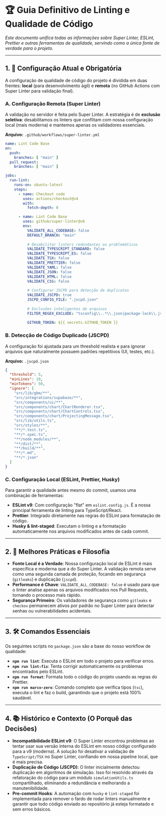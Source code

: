 # 🏆 Guia Definitivo de Linting e Qualidade de Código

*Este documento unifica todas as informações sobre Super Linter, ESLint, Prettier e outras ferramentas de qualidade, servindo como a única fonte de verdade para o projeto.*

---

## 1. 🚀 Configuração Atual e Obrigatória

A configuração de qualidade de código do projeto é dividida em duas frentes: **local** (para desenvolvimento ágil) e **remota** (no GitHub Actions com Super Linter para validação final).

### A. Configuração Remota (Super Linter)

A validação no servidor é feita pelo Super Linter. A estratégia é de **exclusão seletiva**: desabilitamos os linters que conflitam com nossa configuração local (mais moderna) e mantemos apenas os validadores essenciais.

**Arquivo:** `.github/workflows/super-linter.yml`
```yaml
name: Lint Code Base
on:
  push:
    branches: [ "main" ]
  pull_request:
    branches: [ "main" ]

jobs:
  run-lint:
    runs-on: ubuntu-latest
    steps:
      - name: Checkout code
        uses: actions/checkout@v4
        with:
          fetch-depth: 0

      - name: Lint Code Base
        uses: github/super-linter@v6
        env:
          VALIDATE_ALL_CODEBASE: false
          DEFAULT_BRANCH: "main"
          
          # Desabilitar linters redundantes ou problemáticos
          VALIDATE_TYPESCRIPT_STANDARD: false
          VALIDATE_TYPESCRIPT_ES: false
          VALIDATE_TSX: false
          VALIDATE_PRETTIER: false
          VALIDATE_YAML: false
          VALIDATE_JSON: false
          VALIDATE_HTML: false
          VALIDATE_CSS: false
          
          # Configurar JSCPD para detecção de duplicatas
          VALIDATE_JSCPD: true
          JSCPD_CONFIG_FILE: ".jscpd.json"
          
          # Exclusões inteligentes de arquivos
          FILTER_REGEX_EXCLUDE: "tsconfig\\..*\\.json|package-lock\\.json|bun\\.lockb|\\.vscode/|\\.git/|node_modules/|dist/|build/|.*\\.md$"
          
          GITHUB_TOKEN: ${{ secrets.GITHUB_TOKEN }}
```

### B. Detecção de Código Duplicado (JSCPD)

A configuração foi ajustada para um threshold realista e para ignorar arquivos que naturalmente possuem padrões repetitivos (UI, testes, etc.).

**Arquivo:** `.jscpd.json`
```json
{
  "threshold": 5,
  "minLines": 10,
  "minTokens": 50,
  "ignore": [
    "src/lib/gbm/**",
    "src/integrations/supabase/**",
    "src/components/ui/**",
    "src/components/chart/ChartRenderer.tsx",
    "src/components/chart/ChartControls.tsx",
    "src/components/chart/ProjectingMessage.tsx",
    "src/lib/utils.ts",
    "src/styles/**",
    "**/*.test.ts",
    "**/*.spec.ts",
    "**/node_modules/**",
    "**/dist/**",
    "**/build/**",
    "**/*.md",
    "**/*.json"
  ]
}
```

### C. Configuração Local (ESLint, Prettier, Husky)

Para garantir a qualidade antes mesmo do commit, usamos uma combinação de ferramentas:
- **ESLint v9**: Com configuração "flat" em `eslint.config.js`. É a nossa principal ferramenta de linting para TypeScript/React.
- **Prettier**: Integrado diretamente nas regras do ESLint para formatação de código.
- **Husky & lint-staged**: Executam o linting e a formatação automaticamente nos arquivos modificados antes de cada commit.

---

## 2. 🎯 Melhores Práticas e Filosofia

- **Fonte Local é a Verdade**: Nossa configuração local de ESLint é mais específica e moderna que a do Super Linter. A validação remota serve como uma segunda camada de proteção, focando em segurança (`gitleaks`) e duplicação (`jscpd`).
- **Performance é Chave**: `VALIDATE_ALL_CODEBASE: false` é usado para que o linter analise apenas os arquivos modificados nos Pull Requests, tornando o processo mais rápido.
- **Segurança Primeiro**: Os validadores de segurança como `gitleaks` e `checkov` permanecem ativos por padrão no Super Linter para detectar senhas ou vulnerabilidades acidentais.

---

## 3. 🛠️ Comandos Essenciais

Os seguintes scripts no `package.json` são a base do nosso workflow de qualidade:

- **`npm run lint`**: Executa o ESLint em todo o projeto para verificar erros.
- **`npm run lint:fix`**: Tenta corrigir automaticamente os problemas encontrados pelo ESLint.
- **`npm run format`**: Formata todo o código do projeto usando as regras do Prettier.
- **`npm run marco-zero`**: Comando completo que verifica tipos (`tsc`), executa o lint e faz o build, garantindo que o projeto está 100% saudável.

---

## 4. 📚 Histórico e Contexto (O Porquê das Decisões)

- **Incompatibilidade ESLint v9**: O Super Linter encontrou problemas ao tentar usar sua versão interna do ESLint em nosso código configurado para a v9 (moderna). A solução foi desativar a validação de `TypeScript/TSX` no Super Linter, confiando em nossa pipeline local, que é mais precisa.
- **Duplicação de Código (JSCPD)**: O linter inicialmente detectou duplicação em algoritmos de simulação. Isso foi resolvido através da refatoração do código para um módulo `simulationUtils.ts` compartilhado, eliminando a redundância e melhorando a manutenibilidade.
- **Pre-commit Hooks**: A automação com `husky` e `lint-staged` foi implementada para remover o fardo de rodar linters manualmente e garantir que todo código enviado ao repositório já esteja formatado e sem erros básicos. 